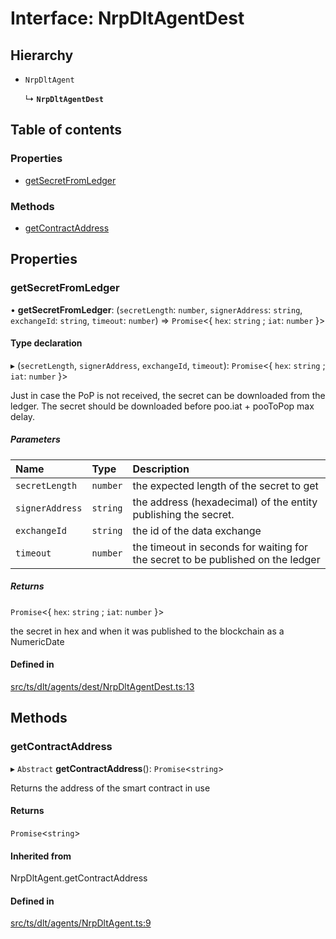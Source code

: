 # Interface: NrpDltAgentDest

## Hierarchy

- `NrpDltAgent`

  ↳ **`NrpDltAgentDest`**

## Table of contents

### Properties

- [getSecretFromLedger](NrpDltAgentDest.md#getsecretfromledger)

### Methods

- [getContractAddress](NrpDltAgentDest.md#getcontractaddress)

## Properties

### getSecretFromLedger

• **getSecretFromLedger**: (`secretLength`: `number`, `signerAddress`: `string`, `exchangeId`: `string`, `timeout`: `number`) => `Promise`<{ `hex`: `string` ; `iat`: `number`  }\>

#### Type declaration

▸ (`secretLength`, `signerAddress`, `exchangeId`, `timeout`): `Promise`<{ `hex`: `string` ; `iat`: `number`  }\>

Just in case the PoP is not received, the secret can be downloaded from the ledger.
The secret should be downloaded before poo.iat + pooToPop max delay.

##### Parameters

| Name | Type | Description |
| :------ | :------ | :------ |
| `secretLength` | `number` | the expected length of the secret to get |
| `signerAddress` | `string` | the address (hexadecimal) of the entity publishing the secret. |
| `exchangeId` | `string` | the id of the data exchange |
| `timeout` | `number` | the timeout in seconds for waiting for the secret to be published on the ledger |

##### Returns

`Promise`<{ `hex`: `string` ; `iat`: `number`  }\>

the secret in hex and when it was published to the blockchain as a NumericDate

#### Defined in

[src/ts/dlt/agents/dest/NrpDltAgentDest.ts:13](https://gitlab.com/i3-market/code/wp3/t3.2/conflict-resolution/non-repudiation-library/-/blob/e1c4422/src/ts/dlt/agents/dest/NrpDltAgentDest.ts#L13)

## Methods

### getContractAddress

▸ `Abstract` **getContractAddress**(): `Promise`<`string`\>

Returns the address of the smart contract in use

#### Returns

`Promise`<`string`\>

#### Inherited from

NrpDltAgent.getContractAddress

#### Defined in

[src/ts/dlt/agents/NrpDltAgent.ts:9](https://gitlab.com/i3-market/code/wp3/t3.2/conflict-resolution/non-repudiation-library/-/blob/e1c4422/src/ts/dlt/agents/NrpDltAgent.ts#L9)
